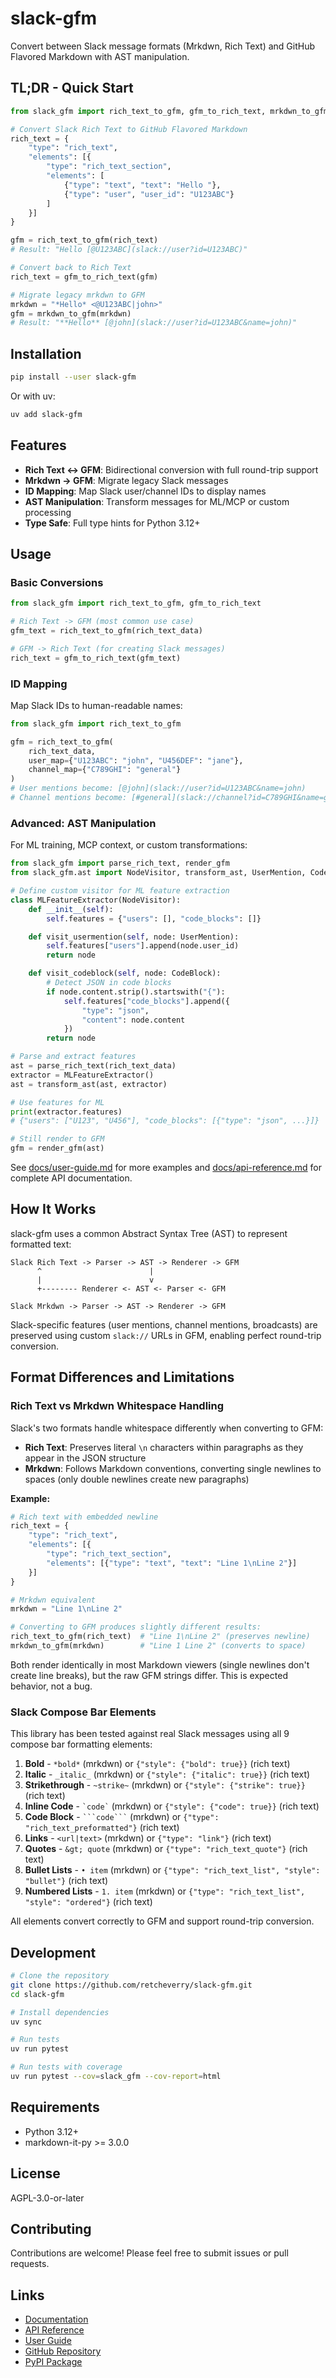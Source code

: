 # slack-gfm

Convert between Slack message formats (Mrkdwn, Rich Text) and GitHub Flavored Markdown with AST manipulation.

## TL;DR - Quick Start

```python
from slack_gfm import rich_text_to_gfm, gfm_to_rich_text, mrkdwn_to_gfm

# Convert Slack Rich Text to GitHub Flavored Markdown
rich_text = {
    "type": "rich_text",
    "elements": [{
        "type": "rich_text_section",
        "elements": [
            {"type": "text", "text": "Hello "},
            {"type": "user", "user_id": "U123ABC"}
        ]
    }]
}

gfm = rich_text_to_gfm(rich_text)
# Result: "Hello [@U123ABC](slack://user?id=U123ABC)"

# Convert back to Rich Text
rich_text = gfm_to_rich_text(gfm)

# Migrate legacy mrkdwn to GFM
mrkdwn = "*Hello* <@U123ABC|john>"
gfm = mrkdwn_to_gfm(mrkdwn)
# Result: "**Hello** [@john](slack://user?id=U123ABC&name=john)"
```

## Installation

```bash
pip install --user slack-gfm
```

Or with uv:

```bash
uv add slack-gfm
```

## Features

- **Rich Text <-> GFM**: Bidirectional conversion with full round-trip support
- **Mrkdwn -> GFM**: Migrate legacy Slack messages
- **ID Mapping**: Map Slack user/channel IDs to display names
- **AST Manipulation**: Transform messages for ML/MCP or custom processing
- **Type Safe**: Full type hints for Python 3.12+

## Usage

### Basic Conversions

```python
from slack_gfm import rich_text_to_gfm, gfm_to_rich_text

# Rich Text -> GFM (most common use case)
gfm_text = rich_text_to_gfm(rich_text_data)

# GFM -> Rich Text (for creating Slack messages)
rich_text = gfm_to_rich_text(gfm_text)
```

### ID Mapping

Map Slack IDs to human-readable names:

```python
from slack_gfm import rich_text_to_gfm

gfm = rich_text_to_gfm(
    rich_text_data,
    user_map={"U123ABC": "john", "U456DEF": "jane"},
    channel_map={"C789GHI": "general"}
)
# User mentions become: [@john](slack://user?id=U123ABC&name=john)
# Channel mentions become: [#general](slack://channel?id=C789GHI&name=general)
```

### Advanced: AST Manipulation

For ML training, MCP context, or custom transformations:

```python
from slack_gfm import parse_rich_text, render_gfm
from slack_gfm.ast import NodeVisitor, transform_ast, UserMention, CodeBlock

# Define custom visitor for ML feature extraction
class MLFeatureExtractor(NodeVisitor):
    def __init__(self):
        self.features = {"users": [], "code_blocks": []}

    def visit_usermention(self, node: UserMention):
        self.features["users"].append(node.user_id)
        return node

    def visit_codeblock(self, node: CodeBlock):
        # Detect JSON in code blocks
        if node.content.strip().startswith("{"):
            self.features["code_blocks"].append({
                "type": "json",
                "content": node.content
            })
        return node

# Parse and extract features
ast = parse_rich_text(rich_text_data)
extractor = MLFeatureExtractor()
ast = transform_ast(ast, extractor)

# Use features for ML
print(extractor.features)
# {"users": ["U123", "U456"], "code_blocks": [{"type": "json", ...}]}

# Still render to GFM
gfm = render_gfm(ast)
```

See [docs/user-guide.md](docs/user-guide.md) for more examples and [docs/api-reference.md](docs/api-reference.md) for complete API documentation.

## How It Works

slack-gfm uses a common Abstract Syntax Tree (AST) to represent formatted text:

```
Slack Rich Text -> Parser -> AST -> Renderer -> GFM
      ^                        |
      |                        v
      +-------- Renderer <- AST <- Parser <- GFM

Slack Mrkdwn -> Parser -> AST -> Renderer -> GFM
```

Slack-specific features (user mentions, channel mentions, broadcasts) are preserved using custom `slack://` URLs in GFM, enabling perfect round-trip conversion.

## Format Differences and Limitations

### Rich Text vs Mrkdwn Whitespace Handling

Slack's two formats handle whitespace differently when converting to GFM:

- **Rich Text**: Preserves literal `\n` characters within paragraphs as they appear in the JSON structure
- **Mrkdwn**: Follows Markdown conventions, converting single newlines to spaces (only double newlines create new paragraphs)

**Example:**

```python
# Rich text with embedded newline
rich_text = {
    "type": "rich_text",
    "elements": [{
        "type": "rich_text_section",
        "elements": [{"type": "text", "text": "Line 1\nLine 2"}]
    }]
}

# Mrkdwn equivalent
mrkdwn = "Line 1\nLine 2"

# Converting to GFM produces slightly different results:
rich_text_to_gfm(rich_text)  # "Line 1\nLine 2" (preserves newline)
mrkdwn_to_gfm(mrkdwn)        # "Line 1 Line 2" (converts to space)
```

Both render identically in most Markdown viewers (single newlines don't create line breaks), but the raw GFM strings differ. This is expected behavior, not a bug.

### Slack Compose Bar Elements

This library has been tested against real Slack messages using all 9 compose bar formatting elements:

1. **Bold** - `*bold*` (mrkdwn) or `{"style": {"bold": true}}` (rich text)
2. **Italic** - `_italic_` (mrkdwn) or `{"style": {"italic": true}}` (rich text)
3. **Strikethrough** - `~strike~` (mrkdwn) or `{"style": {"strike": true}}` (rich text)
4. **Inline Code** - `` `code` `` (mrkdwn) or `{"style": {"code": true}}` (rich text)
5. **Code Block** - ```` ```code``` ```` (mrkdwn) or `{"type": "rich_text_preformatted"}` (rich text)
6. **Links** - `<url|text>` (mrkdwn) or `{"type": "link"}` (rich text)
7. **Quotes** - `&gt; quote` (mrkdwn) or `{"type": "rich_text_quote"}` (rich text)
8. **Bullet Lists** - `• item` (mrkdwn) or `{"type": "rich_text_list", "style": "bullet"}` (rich text)
9. **Numbered Lists** - `1. item` (mrkdwn) or `{"type": "rich_text_list", "style": "ordered"}` (rich text)

All elements convert correctly to GFM and support round-trip conversion.

## Development

```bash
# Clone the repository
git clone https://github.com/retcheverry/slack-gfm.git
cd slack-gfm

# Install dependencies
uv sync

# Run tests
uv run pytest

# Run tests with coverage
uv run pytest --cov=slack_gfm --cov-report=html
```

## Requirements

- Python 3.12+
- markdown-it-py >= 3.0.0

## License

AGPL-3.0-or-later

## Contributing

Contributions are welcome! Please feel free to submit issues or pull requests.

## Links

- [Documentation](docs/)
- [API Reference](docs/api-reference.md)
- [User Guide](docs/user-guide.md)
- [GitHub Repository](https://github.com/retcheverry/slack-gfm)
- [PyPI Package](https://pypi.org/project/slack-gfm/)
